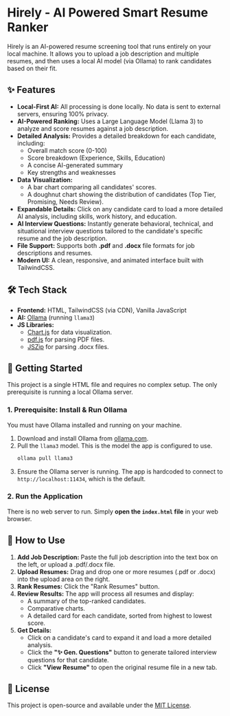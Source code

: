 # Hirely - AI Powered Smart Resume Ranker

Hirely is an AI-powered resume screening tool that runs entirely on your local machine. It allows you to upload a job description and multiple resumes, and then uses a local AI model (via Ollama) to rank candidates based on their fit.



## ✨ Features

* **Local-First AI:** All processing is done locally. No data is sent to external servers, ensuring 100% privacy.
* **AI-Powered Ranking:** Uses a Large Language Model (Llama 3) to analyze and score resumes against a job description.
* **Detailed Analysis:** Provides a detailed breakdown for each candidate, including:
    * Overall match score (0-100)
    * Score breakdown (Experience, Skills, Education)
    * A concise AI-generated summary
    * Key strengths and weaknesses
* **Data Visualization:**
    * A bar chart comparing all candidates' scores.
    * A doughnut chart showing the distribution of candidates (Top Tier, Promising, Needs Review).
* **Expandable Details:** Click on any candidate card to load a more detailed AI analysis, including skills, work history, and education.
* **AI Interview Questions:** Instantly generate behavioral, technical, and situational interview questions tailored to the candidate's specific resume and the job description.
* **File Support:** Supports both **.pdf** and **.docx** file formats for job descriptions and resumes.
* **Modern UI:** A clean, responsive, and animated interface built with TailwindCSS.

## 🛠️ Tech Stack

* **Frontend:** HTML, TailwindCSS (via CDN), Vanilla JavaScript
* **AI:** [Ollama](https://ollama.com/) (running `llama3`)
* **JS Libraries:**
    * [Chart.js](https://www.chartjs.org/) for data visualization.
    * [pdf.js](https://mozilla.github.io/pdf.js/) for parsing PDF files.
    * [JSZip](https://stuk.github.io/jszip/) for parsing .docx files.

## 🚀 Getting Started

This project is a single HTML file and requires no complex setup. The only prerequisite is running a local Ollama server.

### 1. Prerequisite: Install & Run Ollama

You must have Ollama installed and running on your machine.

1.  Download and install Ollama from [ollama.com](https://ollama.com/).
2.  Pull the `llama3` model. This is the model the app is configured to use.
    ```bash
    ollama pull llama3
    ```
3.  Ensure the Ollama server is running. The app is hardcoded to connect to `http://localhost:11434`, which is the default.

### 2. Run the Application

There is no web server to run. Simply **open the `index.html` file** in your web browser.

## 📖 How to Use

1.  **Add Job Description:** Paste the full job description into the text box on the left, or upload a .pdf/.docx file.
2.  **Upload Resumes:** Drag and drop one or more resumes (.pdf or .docx) into the upload area on the right.
3.  **Rank Resumes:** Click the "Rank Resumes" button.
4.  **Review Results:** The app will process all resumes and display:
    * A summary of the top-ranked candidates.
    * Comparative charts.
    * A detailed card for each candidate, sorted from highest to lowest score.
5.  **Get Details:**
    * Click on a candidate's card to expand it and load a more detailed analysis.
    * Click the **"✨ Gen. Questions"** button to generate tailored interview questions for that candidate.
    * Click **"View Resume"** to open the original resume file in a new tab.

## 📄 License

This project is open-source and available under the [MIT License](LICENSE).
